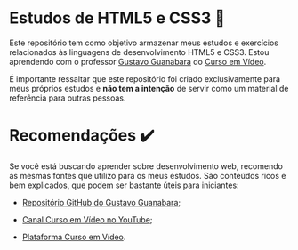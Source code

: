 # Estudos de HTML5 e CSS3 🚧

Este repositório tem como objetivo armazenar meus estudos e exercícios relacionados às linguagens de desenvolvimento HTML5 e CSS3. Estou aprendendo com o professor [Gustavo Guanabara](https://gustavoguanabara.github.io/) do [Curso em Vídeo](https://www.youtube.com/c/CursoemV%C3%ADdeo).

É importante ressaltar que este repositório foi criado exclusivamente para meus próprios estudos e **não tem a intenção** de servir como um material de referência para outras pessoas.

# Recomendações ✔️
Se você está buscando aprender sobre desenvolvimento web, recomendo as mesmas fontes que utilizo para os meus estudos. São conteúdos ricos e bem explicados, que podem ser bastante úteis para iniciantes:

- [Repositório GitHub do Gustavo Guanabara](https://github.com/gustavoguanabara);

- [Canal Curso em Vídeo no YouTube](https://www.youtube.com/c/CursoemV%C3%ADdeo);

- [Plataforma Curso em Vídeo](https://www.cursoemvideo.com/).
